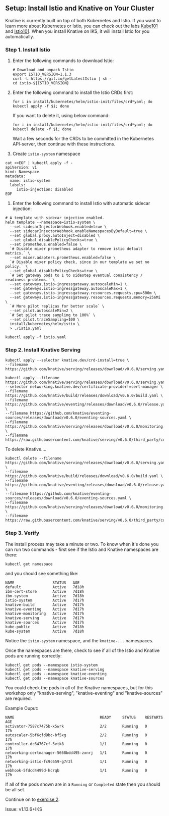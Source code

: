 ## Setup: Install Istio and Knative on Your Cluster

Knative is currently built on top of both Kubernetes and Istio.
If you want to learn more about Kubernetes or Istio, you can check out the
labs [Kube101](https://github.com/IBM/kube101/tree/master/workshop) and
[Istio101](https://github.com/IBM/istio101/tree/master/workshop).
When you install Knative on IKS, it will install Istio for you
automatically.

### Step 1. Install Istio

1. Enter the following commands to download Istio:

   ```shell
   # Download and unpack Istio
   export ISTIO_VERSION=1.1.3
   curl -L https://git.io/getLatestIstio | sh -
   cd istio-${ISTIO_VERSION}
   ```

1. Enter the following command to install the Istio CRDs first:

   ```shell
   for i in install/kubernetes/helm/istio-init/files/crd*yaml; do kubectl apply -f $i; done
   ```

   If you want to delete it, using below command:
   ```shell
   for i in install/kubernetes/helm/istio-init/files/crd*yaml; do kubectl delete -f $i; done
   ```

   Wait a few seconds for the CRDs to be committed in the Kubernetes API-server,
   then continue with these instructions.

1. Create `istio-system` namespace

```shell
cat <<EOF | kubectl apply -f -
apiVersion: v1
kind: Namespace
metadata:
  name: istio-system
  labels:
     istio-injection: disabled
EOF
```

1. Enter the following command to install Istio with automatic sidecar injection:

```shell
# A template with sidecar injection enabled.
helm template --namespace=istio-system \
  --set sidecarInjectorWebhook.enabled=true \
  --set sidecarInjectorWebhook.enableNamespacesByDefault=true \
  --set global.proxy.autoInject=disabled \
  --set global.disablePolicyChecks=true \
  --set prometheus.enabled=false \
  `# Disable mixer prometheus adapter to remove istio default metrics.` \
  --set mixer.adapters.prometheus.enabled=false \
  `# Disable mixer policy check, since in our template we set no policy.` \
  --set global.disablePolicyChecks=true \
  `# Set gateway pods to 1 to sidestep eventual consistency / readiness problems.` \
  --set gateways.istio-ingressgateway.autoscaleMin=1 \
  --set gateways.istio-ingressgateway.autoscaleMax=1 \
  --set gateways.istio-ingressgateway.resources.requests.cpu=500m \
  --set gateways.istio-ingressgateway.resources.requests.memory=256Mi \
  `# More pilot replicas for better scale` \
  --set pilot.autoscaleMin=2 \
  `# Set pilot trace sampling to 100%` \
  --set pilot.traceSampling=100 \
  install/kubernetes/helm/istio \
  > ./istio.yaml

kubectl apply -f istio.yaml
```

### Step 2. Install Knative Serving
```
kubectl apply --selector knative.dev/crd-install=true \
--filename https://github.com/knative/serving/releases/download/v0.6.0/serving.yaml
```

```
kubectl apply --filename https://github.com/knative/serving/releases/download/v0.6.0/serving.yaml --selector networking.knative.dev/certificate-provider!=cert-manager \
--filename https://github.com/knative/build/releases/download/v0.6.0/build.yaml \
--filename https://github.com/knative/eventing/releases/download/v0.6.0/release.yaml \
--filename https://github.com/knative/eventing-sources/releases/download/v0.6.0/eventing-sources.yaml \
--filename https://github.com/knative/serving/releases/download/v0.6.0/monitoring.yaml \
--filename https://raw.githubusercontent.com/knative/serving/v0.6.0/third_party/config/build/clusterrole.yaml
```

To delete Knative....
```
kubectl delete --filename https://github.com/knative/serving/releases/download/v0.6.0/serving.yaml \
--filename https://github.com/knative/build/releases/download/v0.6.0/build.yaml \
--filename https://github.com/knative/eventing/releases/download/v0.6.0/release.yaml \
--filename https://github.com/knative/eventing-sources/releases/download/v0.6.0/eventing-sources.yaml \
--filename https://github.com/knative/serving/releases/download/v0.6.0/monitoring.yaml \
--filename https://raw.githubusercontent.com/knative/serving/v0.6.0/third_party/config/build/clusterrole.yaml
```

### Step 3. Verify
   The install process may take a minute or two. To know when it's done you
   can run two commands - first see if the Istio and Knative namespaces
   are there:

   ```
   kubectl get namespace
   ```

   and you should see something like:

   ```
   NAME                 STATUS   AGE
   default              Active   7d18h
   ibm-cert-store       Active   7d18h
   ibm-system           Active   7d18h
   istio-system         Active   7d17h
   knative-build        Active   7d17h
   knative-eventing     Active   7d17h
   knative-monitoring   Active   7d17h
   knative-serving      Active   7d17h
   knative-sources      Active   7d17h
   kube-public          Active   7d18h
   kube-system          Active   7d18h
   ```

   Notice the `istio-system` namespace, and the `knative-...` namespaces.

   Once the namespaces are there, check to see if all of the Istio and
   Knative pods are running correctly:

   ```
   kubectl get pods --namespace istio-system
   kubectl get pods --namespace knative-serving
   kubectl get pods --namespace knative-eventing
   kubectl get pods --namespace knative-sources
   ```

   You could check the pods in all of the Knative namespaces, but for this
   workshop only "knative-serving", "knative-eventing" and "knative-sources" are required.
   

   Example Ouput:

   ```
   NAME                                      READY     STATUS    RESTARTS   AGE
   activator-7587c7475b-x5wrk                2/2       Running   0          17h
   autoscaler-5bf6cfd9bc-bf5xg               2/2       Running   0          17h
   controller-dc64767cf-5vtk8                1/1       Running   0          17h
   networking-certmanager-5668bdd495-zxnrj   1/1       Running   0          17h
   networking-istio-fc9c659-g7r2l            1/1       Running   0          17h
   webhook-5fdcd4499d-hcrqb                  1/1       Running   0          17h
   ```

   If all of the pods shown are in a `Running` or `Completed` state then you should be all set.

Continue on to [exercise 2](../exercise-2/README.md).

Issue: v1.13.6+IKS